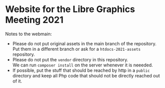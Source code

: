 # Website for the Libre Graphics Meeting 2021

Notes to the webmain:

- Please do not put original assets in the main branch of the repository.  
  Put them in a different branch or ask for a `htdocs-2021-assets` repository.
- Please do not put the `vendor` directory in this repository.  
  We can run `composer install` on the server whenever it is neeeded.
- If possible, put the stuff that should be reached by http in a `public` directory and keep all Php code that should not be directly reached out of it.
